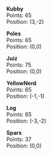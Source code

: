 **Kubby**  
Points: 65  
Position: (3,-2)

**Poles**  
Points: 65  
Position: (0,0)

**Juiz**  
Points: 75  
Position: (0,0)

**YellowNerd**  
Points: 65  
Position: (-1,-1)

**Log**  
Points: 65  
Position: (-3,-2)

**Spars**  
Points: 37  
Position: (0,0)
